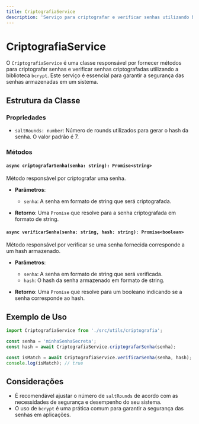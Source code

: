 ```yaml
---
title: CriptografiaService
description: 'Serviço para criptografar e verificar senhas utilizando bcrypt.'
---
```


# CriptografiaService

O `CriptografiaService` é uma classe responsável por fornecer métodos para criptografar senhas e verificar senhas criptografadas utilizando a biblioteca `bcrypt`. Este serviço é essencial para garantir a segurança das senhas armazenadas em um sistema.

## Estrutura da Classe

### Propriedades

- `saltRounds: number`: Número de rounds utilizados para gerar o hash da senha. O valor padrão é 7.

### Métodos

#### `async criptografarSenha(senha: string): Promise<string>`

Método responsável por criptografar uma senha.

- **Parâmetros**:
  - `senha`: A senha em formato de string que será criptografada.
  
- **Retorno**: Uma `Promise` que resolve para a senha criptografada em formato de string.

#### `async verificarSenha(senha: string, hash: string): Promise<boolean>`

Método responsável por verificar se uma senha fornecida corresponde a um hash armazenado.

- **Parâmetros**:
  - `senha`: A senha em formato de string que será verificada.
  - `hash`: O hash da senha armazenado em formato de string.
  
- **Retorno**: Uma `Promise` que resolve para um booleano indicando se a senha corresponde ao hash.

## Exemplo de Uso

```typescript
import CriptografiaService from './src/utils/criptografia';

const senha = 'minhaSenhaSecreta';
const hash = await CriptografiaService.criptografarSenha(senha);

const isMatch = await CriptografiaService.verificarSenha(senha, hash);
console.log(isMatch); // true
```

## Considerações

- É recomendável ajustar o número de `saltRounds` de acordo com as necessidades de segurança e desempenho do seu sistema.
- O uso de `bcrypt` é uma prática comum para garantir a segurança das senhas em aplicações.